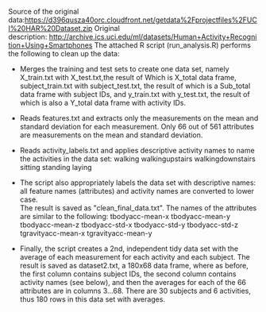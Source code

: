 Source of the original data:https://d396qusza40orc.cloudfront.net/getdata%2Fprojectfiles%2FUCI%20HAR%20Dataset.zip
Original description: http://archive.ics.uci.edu/ml/datasets/Human+Activity+Recognition+Using+Smartphones
The attached R script (run_analysis.R) performs the following to clean up the data:

+ Merges the training and test sets to create one data set, 
namely X_train.txt with X_test.txt,the result of Which is X_total data frame,
subject_train.txt with subject_test.txt, the result of which is a Sub_total data frame with subject IDs, 
and y_train.txt with y_test.txt, the result of which is also a Y_total data frame with activity IDs.

+ Reads features.txt and extracts only the measurements on the mean and standard deviation for each measurement. 
Only 66 out of 561 attributes are measurements on the mean and standard deviation. 

+ Reads activity_labels.txt and applies descriptive activity names to name the activities in the data set:
	walking
	walkingupstairs
	walkingdownstairs
	sitting
	standing
	laying

+ The script also appropriately labels the data set with descriptive names: all feature names (attributes) 
and activity names are converted to lower case.  
The result is saved as "clean_final_data.txt". The names of the attributes are similar to the following:
	tbodyacc-mean-x 
	tbodyacc-mean-y 
	tbodyacc-mean-z 
	tbodyacc-std-x 
	tbodyacc-std-y 
	tbodyacc-std-z 
	tgravityacc-mean-x 
	tgravityacc-mean-y

+ Finally, the script creates a 2nd, independent tidy data set with the average of each measurement for each activity and each subject. 
The result is saved as dataset2.txt, a 180x68 data frame, where as before, the first column contains subject IDs, 
the second column contains activity names (see below), and then the averages for each of the 66 attributes are in columns 3...68. 
There are 30 subjects and 6 activities, thus 180 rows in this data set with averages.
